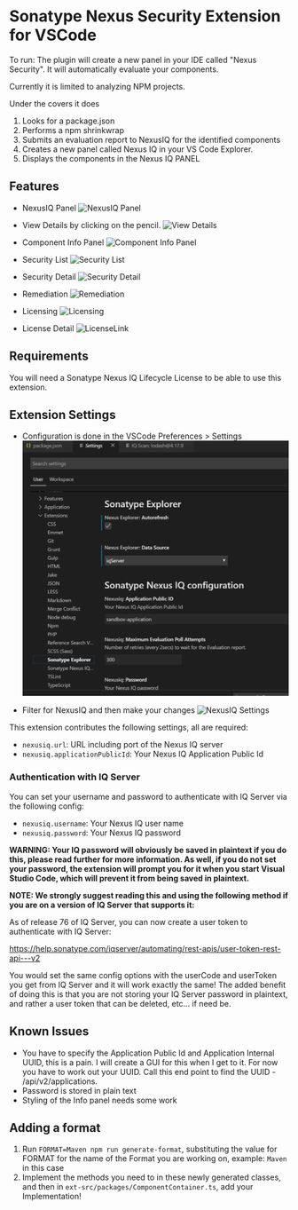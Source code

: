 # Sonatype Nexus Security Extension for VSCode
To run:
The plugin will create a new panel in your IDE called "Nexus Security". It will automatically evaluate your components.

Currently it is limited to analyzing NPM projects.

Under the covers it does
1) Looks for a package.json
2) Performs a npm shrinkwrap
3) Submits an evaluation report to NexusIQ for the identified components
4) Creates a new panel called Nexus IQ in your VS Code Explorer.
5) Displays the components in the Nexus IQ PANEL



## Features
* NexusIQ Panel
![NexusIQ Panel](media/NexusIQPanel.png)

* View Details by clicking on the pencil.
![View Details](media/ViewDetails.png)

* Component Info Panel
![Component Info Panel](media/ComponentInfoPanel.png)

* Security List
![Security List](media/SecurityList.png)

* Security Detail
![Security Detail](media/SecurityDetail.png)

* Remediation
![Remediation](media/Remediation.png)

* Licensing
![Licensing](media/Licensing.png)

* License Detail
![LicenseLink](media/LicenseLink.png)


## Requirements
You will need a Sonatype Nexus IQ Lifecycle License to be able to use this extension.


## Extension Settings
* Configuration is done in the VSCode Preferences > Settings
![VSCode Settings](media/Settings.png)

* Filter for NexusIQ and then make your changes
![NexusIQ Settings](media/nexusiq_settings.png)

This extension contributes the following settings, all are required:

* `nexusiq.url`: URL including port of the Nexus IQ server
* `nexusiq.applicationPublicId`: Your Nexus IQ Application Public Id

### Authentication with IQ Server

You can set your username and password to authenticate with IQ Server via the following config:

* `nexusiq.username`: Your Nexus IQ user name
* `nexusiq.password`: Your Nexus IQ password

**WARNING: Your IQ password will obviously be saved in plaintext if you do this, please read further for more information. As well, if you do not set your password, the extension will prompt you for it when you start Visual Studio Code, which will prevent it from being saved in plaintext.**

**NOTE: We strongly suggest reading this and using the following method if you are on a version of IQ Server that supports it:**

As of release 76 of IQ Server, you can now create a user token to authenticate with IQ Server:

https://help.sonatype.com/iqserver/automating/rest-apis/user-token-rest-api---v2

You would set the same config options with the userCode and userToken you get from IQ Server and it will work exactly the same! The added benefit of doing this is that you are not storing your IQ Server password in plaintext, and rather a user token that can be deleted, etc... if need be.

## Known Issues
* You have to specify the Application Public Id and Application Internal UUID, this is a pain. I will create a GUI for this when I get to it. For now you have to work out your UUID. Call this end point to find the UUID - /api/v2/applications.
* Password is stored in plain text
* Styling of the Info panel needs some work

## Adding a format
1) Run `FORMAT=Maven npm run generate-format`, substituting the value for FORMAT for the name of the Format you are working on, example: `Maven` in this case
2) Implement the methods you need to in these newly generated classes, and then in `ext-src/packages/ComponentContainer.ts`, add your Implementation!
